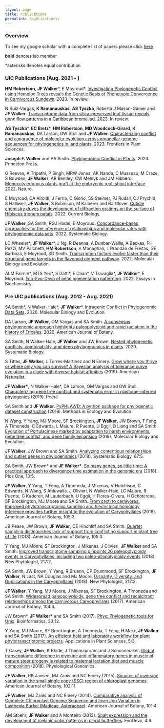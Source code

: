 ```yaml
---
layout: page
title: Publications
permalink: /publications/
---
```


### Overview
To see my google scholar with a complete list of papers please click [here](https://scholar.google.com/citations?user=hSrEx9oAAAAJ&hl=en)

**bold** denotes lab member

\*asterisks denotes equal contribution



### UIC Publications (Aug. 2021 - )

**HM Robertson**, **JF Walker**\*, E Moyroud\*. [Investigating Phylogenetic Conflict using Homolog Trees reveals the Genetic Basis of Phenotypic Convergence in Carnivorous Sundews](https://www.biorxiv.org/content/10.1101/2023.11.18.567661v1.abstract). 2023. In review.

N Ruiz-Vargas, **K Ramanauskas**, **AS Tyszka**, Roberta J Mason-Gamer and **JF Walker**. [Transcriptome data from silica-preserved leaf tissue reveals gene flow patterns in a Caribbean bromeliad](https://www.biorxiv.org/content/10.1101/2023.06.16.545126v1.abstract). 2023. In review.

**AS Tyszka**\*, **EC Bretz**\*, **HM Robertson**, **MD Woodcock-Girard**, **K Ramanauskas**, DA Larson, GW Stull and **JF Walker**. [Characterizing conflict and congruence of molecular evolution across organellar genome sequences for phylogenetics in land plants](https://www.frontiersin.org/articles/10.3389/fpls.2023.1125107/full). 2023. Frontiers in Plant Sciences.

**Joseph F. Walker** and SA Smith. [Phylogenomic Conflict in Plants](https://press.princeton.edu/books/hardcover/9780691207599/species-tree-inference). 2023. Princeton Press. 

G Reeves, A Tripathi, P Singh, MRW Jones, AK Nanda, C Musseau, M Craze, S Bowden, **JF Walker**, AR Bentley, CW Melnyk and JM Hibberd. [Monocotyledonous plants graft at the embryonic root–shoot interface](https://www.nature.com/articles/s41586-021-04247-y). 2022. Nature.

E Moyroud, CA Airoldi, J Ferria, C Giorio, SS Steimer, PJ Rudall, CJ Prychid, S Halliwell, **JF Walker**, S Robinson, M Kalberer and BJ Glover. [Cuticle chemistry drives the development of diffraction gratings on the surface of Hibiscus trionum petals](https://pubmed.ncbi.nlm.nih.gov/36423640/). 2022. Current Biology.

**JF Walker**, SA Smith, RGJ Hodel, E Moyroud. [Concordance-based approaches for the inference of relationships and molecular rates with phylogenomic data sets](https://academic.oup.com/sysbio/article/71/4/943/6317685?login=false). 2022. Systematic Biology.

LC Wheeler\*, **JF Walker**\*, J Ng, R Deanna, A Dunbar-Wallis, A Backes, PH Pezzi, MV Palchetti, **HM Robertson**, A Monaghan, L Brandão de Freitas, GE Barboza, E Moyroud, SD Smith. [Transcription factors evolve faster than their structural gene targets in the flavonoid pigment pathway](https://academic.oup.com/mbe/article/39/3/msac044/6536971?login=false). 2022. Molecular Biology and Evolution.

ALM Fairnie\*, MTS Yeo\*, S Gatti\*, E Chan\*, V Travaglia\*, **JF Walker**\*, E Moyroud. [Eco-Evo-Devo of petal pigmentation patterning](https://portlandpress.com/essaysbiochem/article/66/6/753/231916/Eco-Evo-Devo-of-petal-pigmentation-patterning). 2022. Essays in Biochemistry.

### Pre UIC publications (Aug. 2012 - Aug. 2021)

SA Smith\*, N Walker-Hale\*, **JF Walker**\*. [Intragenic Conflict in Phylogenomic Data Sets](https://academic.oup.com/mbe/article-abstract/37/11/3380/5870841?login=false). 2020. Molecular Biology and Evolution.

DA Larson, **JF Walker**, OM Vargas and SA Smith. [A consensus phylogenomic approach highlights paleopolyploid and rapid radiation in the history of Ericales](https://bsapubs.onlinelibrary.wiley.com/doi/full/10.1002/ajb2.1469). 2020. American Journal of Botany.

SA Smith, N Walker-Hale, **JF Walker** and JW Brown. [Nested phylogenetic conflicts, combinability, and deep phylogenomics in plants](https://academic.oup.com/sysbio/article/69/3/579/5634158). 2020. Systematic Biology.

S Tittes, **JF Walker**, L Torres-Martinez and N Emery. [Grow where you thrive or where only you can survive? A Bayesian analysis of tolerance curve evolution in a clade with diverse habitat affinities](https://www.journals.uchicago.edu/doi/abs/10.1086/701827) (2019). American Naturalist. 

**JF Walker\***, N Walker-Hale\*, DA Larson, OM Vargas and GW Stull. [Characterizing gene tree conflict and systematic error in plastome-inferred phylogenies](https://peerj.com/articles/7747/) (2019). PeerJ. 

SA Smith and **JF Walker**. [PyPHLAWD: A python package for phylogenetic dataset construction](https://besjournals.onlinelibrary.wiley.com/doi/full/10.1111/2041-210X.13096) (2019). Methods in Ecology and Evolution.

N Wang, Y Yang, MJ Moore, SF Brockington, **JF Walker**, JW Brown, T Feng, A Timoneda, C Edwards, L Majure, R Puente, U Eggli, B Liang and SA Smith. [Evolution of Portulacineae marked by adaptation to harsh environments, gene tree conflict, and gene family expansion](https://academic.oup.com/mbe/article/36/1/112/5146340) (2019). Molecular Biology and Evolution. 

**JF Walker**, JW Brown and SA Smith. [Analyzing contentious relationships and outlier genes in phylogenomics](https://academic.oup.com/sysbio/article/67/5/916/5034973) (2018). Systematic Biology, 67:5. 

SA Smith, JW Brown\* and **JF Walker\***. [So many genes, so little time: A practical approach to divergence time estimation in the genomic era](https://journals.plos.org/plosone/article?id=10.1371/journal.pone.0197433) (2018). Plos One, 13:5. 

**JF Walker**, Y Yang, T Feng, A Timoneda, J Mikenas, V Hutchison, C Edwards, N Wang, S Ahluwalia, J Olivieri, N Walker-Hale, LC Majure, R Puente, G Kadereit, M Lauterbach, U Eggli, H Flores-Olvera, H Ochoterena, SF Brockington, MJ Moore and SA Smith. [From cacti to carnivores: Improved phylotranscriptomic sampling and hierarchical homology inference provides further insight to the evolution of Caryophyllales](https://bsapubs.onlinelibrary.wiley.com/doi/full/10.1002/ajb2.1069) (2018). American Journal of Botany, 105:3. 

JB Pease, JW Brown, **JF Walker**, CE Hinchliff and SA Smith. [Quartet sampling distinguishes lack of support from conflicting support in plant tree of life](https://bsapubs.onlinelibrary.wiley.com/doi/full/10.1002/ajb2.1016) (2018). American Journal of Botany, 105:3. 

Y Yang, MJ Moore, SF Brockington, J Mikenas, J Olivieri, **JF Walker** and SA Smith. [Improved transcriptome sampling pinpoints 26 paleopolyploidy events in Caryophyllales, including two paleo-allopolyploidy events](https://nph.onlinelibrary.wiley.com/doi/full/10.1111/nph.14812) (2018). New Phytologist, 217:2. 

SA Smith, JW Brown, Y Yang, R Bruenn, CP Drummond, SF Brockington, **JF Walker**, N Last, NA Douglas and MJ Moore. [Disparity, Diversity, and Duplications in the Caryophyllales](https://nph.onlinelibrary.wiley.com/doi/full/10.1111/nph.14772) (2018). New Phytologist, 217:2. 

**JF Walker**, Y Yang, MJ Moore, J Mikenas, SF Brockington, A Timoneda and SA Smith. [Widespread paleopolyploidy, gene tree conflict and recalcitrant relationships among the carnivorous Caryophyllales](https://bsapubs.onlinelibrary.wiley.com/doi/full/10.3732/ajb.1700083) (2017). American Journal of Botany, 104:6. 

JW Brown\*, **JF Walker\*** and SA Smith (2017). [Phyx: Phylogenetic tools for Unix](https://academic.oup.com/bioinformatics/article/33/12/1886/2975328). Bioinformatics, 33:12. 

Y Yang, MJ Moore, SF Brockington, A Timoneda, T Feng, H Marx, **JF Walker** and SA Smith (2017). [An efficient field and laboratory workflow for plant phylotranscriptomic projects](https://bsapubs.onlinelibrary.wiley.com/doi/full/10.3732/apps.1600128). Applications in Plant Sciences, 5:3. 

T Casey, **JF Walker**, K Bhide, J Thimmapuram and J Schoonmaker. [Global transcriptome difference in myokine and inflammatory genes in muscle of mature steer progeny is related to maternal lactation diet and muscle composition](https://www.physiology.org/doi/full/10.1152/physiolgenomics.00060.2018) (2018). Physiological Genomics.


**JF Walker**, RK Jansen, MJ Zanis and NC Emery (2015). [Sources of inversion variation in the small single copy (SSC) region of chloroplast genomes](https://bsapubs.onlinelibrary.wiley.com/doi/full/10.3732/ajb.1500299). American Journal of Botany, 102:11. 

**JF Walker**, MJ Zanis and NC Emery (2014). [Comparative analysis of Complete Chloroplast Genome Sequence and Inversion Variation in Lasthenia Burkei (Madieae, Asteraceae)](https://bsapubs.onlinelibrary.wiley.com/doi/full/10.3732/ajb.1400049). American Journal of Botany, 101:4. 

AM Stoehr, **JF Walker** and A Monteiro (2013). [Spalt expression and the development of melanic color patterns in pierid butterflies](https://evodevojournal.biomedcentral.com/articles/10.1186/2041-9139-4-6). EvoDevo, 4:6. 

